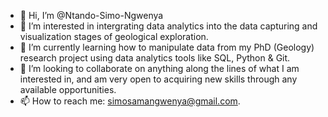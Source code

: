 - 👋 Hi, I’m @Ntando-Simo-Ngwenya
- 👀 I’m interested in intergrating data analytics into the data capturing and visualization stages of geological exploration. 
- 🌱 I’m currently learning how to manipulate data from my PhD (Geology) research project using data analytics tools like SQL, Python & Git. 
- 💞️ I’m looking to collaborate on anything along the lines of what I am interested in, and am very open to acquiring new skills through any available opportunities.
- 📫 How to reach me: simosamangwenya@gmail.com.

<!---
Ntando-Simo-Ngwenya/Ntando-Simo-Ngwenya is a ✨ special ✨ repository because its `README.md` (this file) appears on your GitHub profile.
You can click the Preview link to take a look at your changes.
--->
